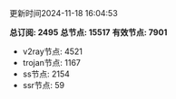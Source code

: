 更新时间2024-11-18 16:04:53

**总订阅: 2495**
**总节点: 15517**
**有效节点: 7901**
- v2ray节点: 4521
- trojan节点: 1167
- ss节点: 2154
- ssr节点: 59
